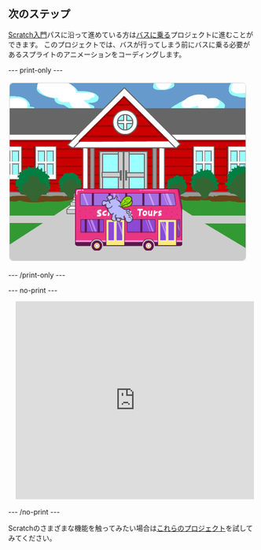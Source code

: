 ## 次のステップ

[Scratch入門](https://projects.raspberrypi.org/en/pathways/scratch-intro)パスに沿って進めている方は[バスに乗る](https://projects.raspberrypi.org/en/projects/catch-the-bus)プロジェクトに進むことができます。 このプロジェクトでは、バスが行ってしまう前にバスに乗る必要があるスプライトのアニメーションをコーディングします。

--- print-only ---

![「バスに乗る」プロジェクト。](images/scratch-tour-bus.png)

--- /print-only ---

--- no-print ---

<div class="scratch-preview" style="margin-left: 15px;">
  <iframe allowtransparency="true" width="485" height="402" src="https://scratch.mit.edu/projects/embed/486719199/?autostart=false" frameborder="0"></iframe>
</div>

--- /no-print ---

Scratchのさまざまな機能を触ってみたい場合は[これらのプロジェクト](https://projects.raspberrypi.org/en/projects?software%5B%5D=scratch&curriculum%5B%5D=%201)を試してみてください。
